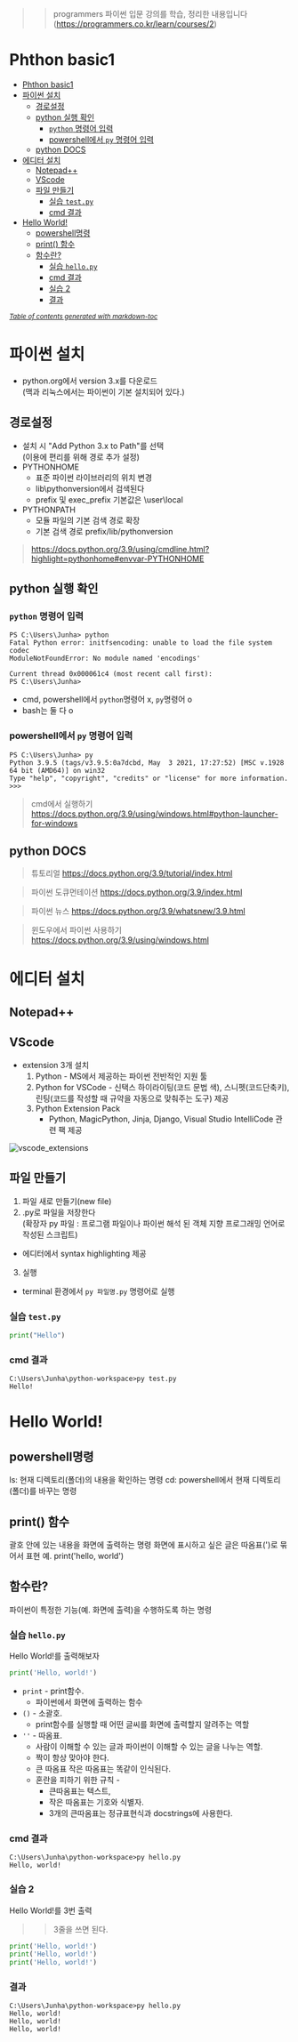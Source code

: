 >> programmers 파이썬 입문 강의를 학습, 정리한 내용입니다 (https://programmers.co.kr/learn/courses/2)

# Phthon basic1

- [Phthon basic1](#phthon-basic1)
- [파이썬 설치](#파이썬-설치)
  - [경로설정](#경로설정)
  - [python 실행 확인](#python-실행-확인)
    - [`python` 명령어 입력](#python-명령어-입력)
    - [powershell에서 `py` 명령어 입력](#powershell에서-py-명령어-입력)
  - [python DOCS](#python-docs)
- [에디터 설치](#에디터-설치)
  - [Notepad++](#notepad)
  - [VScode](#vscode)
  - [파일 만들기](#파일-만들기)
    - [실습 `test.py`](#실습-testpy)
    - [cmd 결과](#cmd-결과)
- [Hello World!](#hello-world)
  - [powershell명령](#powershell명령)
  - [print() 함수](#print-함수)
  - [함수란?](#함수란)
    - [실습 `hello.py`](#실습-hellopy)
    - [cmd 결과](#cmd-결과-1)
    - [실습 2](#실습-2)
    - [결과](#결과)

<small><i><a href='http://ecotrust-canada.github.io/markdown-toc/'>Table of contents generated with markdown-toc</a></i></small>



# 파이썬 설치
* python.org에서 version 3.x를 다운로드  
(맥과 리눅스에서는 파이썬이 기본 설치되어 있다.)
## 경로설정
* 설치 시 "Add Python 3.x to Path"를 선택  
(이용에 편리를 위해 경로 추가 설정)
* PYTHONHOME
  * 표준 파이썬 라이브러리의 위치 변경
  * lib\pythonversion에서 검색된다
  * prefix 및 exec_prefix 기본값은 \user\local
* PYTHONPATH
  * 모듈 파일의 기본 검색 경로 확장
  * 기본 검색 경로 prefix/lib/pythonversion
>https://docs.python.org/3.9/using/cmdline.html?highlight=pythonhome#envvar-PYTHONHOME
## python 실행 확인
### `python` 명령어 입력
```
PS C:\Users\Junha> python
Fatal Python error: initfsencoding: unable to load the file system codec
ModuleNotFoundError: No module named 'encodings'

Current thread 0x000061c4 (most recent call first):
PS C:\Users\Junha>
```
* cmd, powershell에서 `python`명령어 x, `py`명령어 o  
* bash는 둘 다 o

### powershell에서 `py` 명령어 입력
```
PS C:\Users\Junha> py
Python 3.9.5 (tags/v3.9.5:0a7dcbd, May  3 2021, 17:27:52) [MSC v.1928 64 bit (AMD64)] on win32
Type "help", "copyright", "credits" or "license" for more information.
>>>
```
>cmd에서 실행하기 https://docs.python.org/3.9/using/windows.html#python-launcher-for-windows

## python DOCS
>튜토리얼 https://docs.python.org/3.9/tutorial/index.html

>파이썬 도큐먼테이션 https://docs.python.org/3.9/index.html

>파이썬 뉴스 https://docs.python.org/3.9/whatsnew/3.9.html

>윈도우에서 파이썬 사용하기 https://docs.python.org/3.9/using/windows.html

# 에디터 설치
## Notepad++
## VScode
* extension 3개 설치
  1. Python - MS에서 제공하는 파이썬 전반적인 지원 툴
  2. Python for VSCode - 신택스 하이라이팅(코드 문법 색), 스니펫(코드단축키), 린팅(코드를 작성할 때 규약을 자동으로 맞춰주는 도구) 제공
  3. Python Extension Pack
     * Python, MagicPython, Jinja, Django, Visual Studio IntelliCode 관련 팩 제공

![vscode_extensions](image/vscode_extensions.png)

## 파일 만들기
1. 파일 새로 만들기(new file)
2. .py로 파일을 저장한다  
  (확장자 py 파일 : 프로그램 파일이나 파이썬 해석 된 객체 지향 프로그래밍 언어로 작성된 스크립트)
  * 에디터에서 syntax highlighting 제공
3. 실행
  * terminal 환경에서 `py 파일명.py` 명령어로 실행

### 실습 `test.py`
```py
print("Hello")
```
### cmd 결과
```
C:\Users\Junha\python-workspace>py test.py
Hello!
```

# Hello World!
## powershell명령
ls: 현재 디렉토리(폴더)의 내용을 확인하는 명령
cd: powershell에서 현재 디렉토리(폴더)를 바꾸는 명령
## print() 함수
괄호 안에 있는 내용을 화면에 출력하는 명령
화면에 표시하고 싶은 글은 따옴표(')로 묶어서 표현
예. print('hello, world')
## 함수란?
파이썬이 특정한 기능(예. 화면에 출력)을 수행하도록 하는 명령

### 실습 `hello.py`
Hello World!를 출력해보자
```py
print('Hello, world!')
```
* `print` - print함수. 
  * 파이썬에서 화면에 출력하는 함수
* `()` - 소괄호. 
  * print함수를 실행할 때 어떤 글씨를 화면에 출력할지 알려주는 역할
* `''` - 따옴표. 
  * 사람이 이해할 수 있는 글과 파이썬이 이해할 수 있는 글을 나누는 역할. 
  * 짝이 항상 맞아야 한다.
  * 큰 따옴표 작은 따옴표는 똑같이 인식된다.
  * 혼란을 피하기 위한 규칙 -
    * 큰따옴표는 텍스트, 
    * 작은 따옴표는 기호와 식별자. 
    * 3개의 큰따옴표는 정규표현식과 docstrings에 사용한다.
### cmd 결과
```
C:\Users\Junha\python-workspace>py hello.py
Hello, world!
```
### 실습 2 
Hello World!를 3번 출력
>> 3줄을 쓰면 된다.
```py
print('Hello, world!')
print('Hello, world!')
print('Hello, world!')
```
### 결과
```
C:\Users\Junha\python-workspace>py hello.py
Hello, world!
Hello, world!
Hello, world!
```
